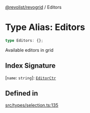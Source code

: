 [@revolist/revogrid](README.md) / Editors

# Type Alias: Editors

```ts
type Editors: {};
```

Available editors in grid

## Index Signature

 \[`name`: `string`\]: [`EditorCtr`](TypeAlias.EditorCtr.md)

## Defined in

[src/types/selection.ts:135](https://github.com/revolist/revogrid/blob/ff1c29109648eb0543e674392be7b9af90d92acc/src/types/selection.ts#L135)
